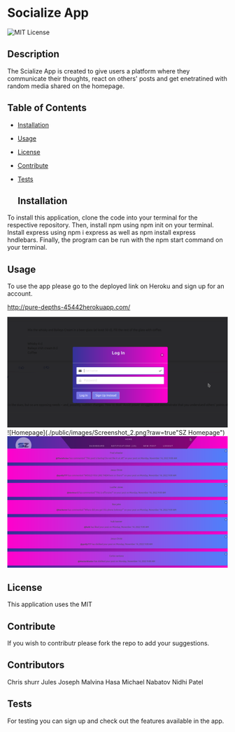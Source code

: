 # Socialize App

![MIT License](https://img.shields.io/badge/License-MIT-yellow.svg "MIT badge")

  ## Description

The Scialize App is created to give users a platform where they communicate their thoughts, react on others' posts and get enetratined with random media shared on the homepage.

  ## Table of Contents

- [Installation](#installation)
- [Usage](#usage)
- [License](#license)
- [Contribute](#contribute)
- [Tests](#tests)

  ## Installation

To install this application, clone the code into your terminal for the respective repository. Then, install npm using npm init on your terminal. Install express using npm i express as well as npm install express hndlebars. Finally, the program can be run with the npm start command on your terminal.

  ## Usage

To use the app please go to the deployed link on Heroku and sign up for an account.

http://pure-depths-45442herokuapp.com/

![Log in of the webpage](./public/images/Screenshot_1.png?raw=true "SZ Log in")
![Homepage](./public/images/Screenshot_2.png?raw=true"SZ Homepage")
![Notifications](./public/images/Screenshot_3.png?raw=true "SZ Notifications")


  ## License

This application uses the MIT

  ## Contribute

If you wish to contributr please fork the repo to add your suggestions.

  ## Contributors

Chris shurr
Jules Joseph
Malvina Hasa
Michael Nabatov
Nidhi Patel


  ## Tests

For testing you can sign up and check out the features available in the app.